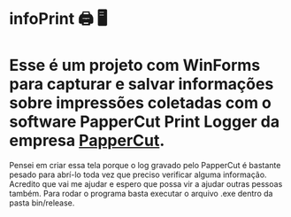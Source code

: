 # infoPrint :printer: :desktop_computer:

# Esse é um projeto com WinForms para capturar e salvar informações sobre impressões coletadas com o software PapperCut Print Logger da empresa [PapperCut](https://www.papercut.com/pt-br/).

Pensei em criar essa tela porque o log gravado pelo PapperCut é bastante pesado para abrí-lo toda vez que preciso verificar alguma informação.
Acredito que vai me ajudar e espero que possa vir a ajudar outras pessoas também.
Para rodar o programa basta executar o arquivo .exe dentro da pasta bin/release.
